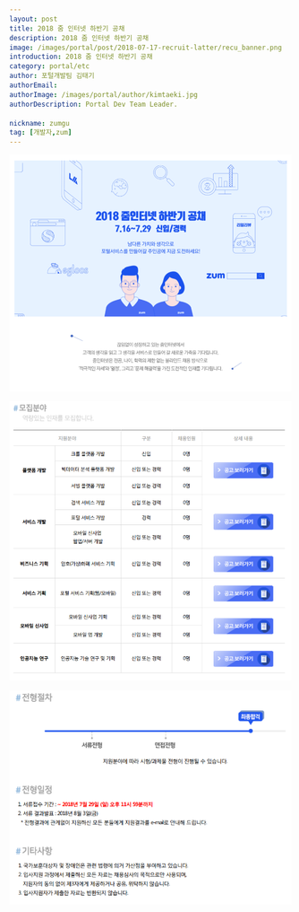 ```yaml
---
layout: post
title: 2018 줌 인터넷 하반기 공채
description: 2018 줌 인터넷 하반기 공채
image: /images/portal/post/2018-07-17-recruit-latter/recu_banner.png 
introduction: 2018 줌 인터넷 하반기 공채
category: portal/etc
author: 포털개발팀 김태기
authorEmail: 
authorImage: /images/portal/author/kimtaeki.jpg
authorDescription: Portal Dev Team Leader.  

nickname: zumgu
tag: [개발자,zum]
---
```

![recruit1](/images/portal/post/2018-07-17-recruit-latter/recu1.png)

![recruit2](/images/portal/post/2018-07-17-recruit-latter/recu2.png)

![recruit3](/images/portal/post/2018-07-17-recruit-latter/recu3.png)
